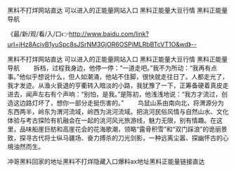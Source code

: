 黑料不打烊网站直达
可以进入的正能量网站入口
黑料正能量大豆行情
黑料正能量导航


《最/新/观/看/入/口👉http://www.baidu.com/link?url=jHz8AcivB1yuSpc8sJSrNM3GjOR6OSPiMLRbBTcVT1O&wd》--

黑料不打烊网站直达
可以进入的正能量网站入口
黑料正能量大豆行情
黑料正能量导航
　　拆档，过程我身边，他停一停：“一道走吧。”我不为所动：“我再有点事。”他似乎想说什么，但人如潮涌，他站不住脚，很快就走往日了。人都走光了，我才发迹。从渔火衰退的亨衢转入暗淡的小路，我犹豫了一下，正筹备硬着真皮走进去，闻声左右有个声响：“别怕，是我。”是陈初，他浅浅地说：“我方才流过，创造这边路灯坏了，想你一部分走挺伤害的。”
　　鸟鼠山系由南向北，将渭源分为东西两半，岭东为渭河流域，岭西为洮河流域。把洮河民俗风情与自然山水、文化体验与考古探险有机融会在一起的洮河风光旅游线，魅力无限，别有情趣。在这里，品味船崖巨舫和高崖花会的花海歌潮，领略“露骨积雪”和“双门踩浪”的诡丽景致，探寻古代将士纵马疆场、奋力搏杀的刀光剑影，一种远离尘嚣、探幽怀古的心境油然而生。





冲哥黑料回家的地址黑料不打烊隐藏入口爆料ax地址黑料正能量链接直达
